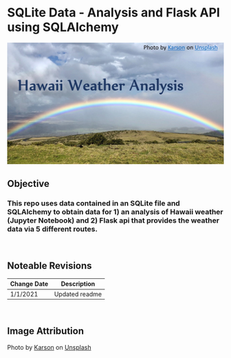 # SQLite Data - Analysis and Flask API using SQLAlchemy


![SQLAlchemy](https://github.com/ejw-data/sqlalchemy-SQLite-flaskapi/blob/master/config/images/hawaii_rainbow.JPG?raw=true)
<br>
## Objective
### This repo uses data contained in an SQLite file and SQLAlchemy to obtain data for 1) an analysis of Hawaii weather (Jupyter Notebook) and 2) Flask api that provides the weather data via 5 different routes.
<br>

## Noteable Revisions
| Change Date | Description |  
|--- | --- |    
| 1/1/2021 | Updated readme |  

<br>

## Image Attribution<br>
<span>Photo by <a href="https://unsplash.com/@karson_?utm_source=unsplash&amp;utm_medium=referral&amp;utm_content=creditCopyText">Karson</a> on <a href="https://unsplash.com/s/photos/hawaii-weather?utm_source=unsplash&amp;utm_medium=referral&amp;utm_content=creditCopyText">Unsplash</a></span>